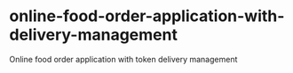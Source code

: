 # online-food-order-application-with-delivery-management
Online food order application with token delivery management
